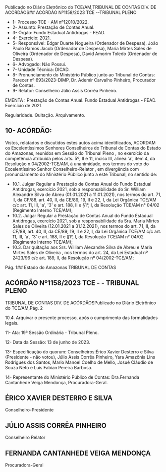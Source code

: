 Publicado  no  Diário  Eletrônico do TCE/AM,TRIBUNAL DE CONTAS DIV. DE ACÓRDÃOS## ACÓRDÃO Nº1158/2023  TCE --TRIBUNAL PLENO

- 1- Processo TCE - AM nº12010/2022.
- 2- Assunto: Prestação de Contas Anual.
- 3- Órgão: Fundo Estadual Antidrogas - FEAD.
- 4- Exercício: 2021.
- 5- Responsável: Edgar  Duarte  Nogueira  (Ordenador  de  Despesa),  João  Paulo  Ramos Jacob  (Ordenador  de  Despesa),  Maria  Mirtes  Sales  de  Oliveira  (Ordenador  de Despesa), David Amorim Toledo (Ordenador de Despesa).
- 6- Advogado: Não Possui.
- 7- Unidade Técnica: DICAD.
- 8- Pronunciamento  do  Ministério  Público  junto  ao  Tribunal  de  Contas: Parecer  nº 693/2023-DIMP, Dr. Ademir Carvalho Pinheiro, Procurador de Contas.
- 9- Relator: Conselheiro Júlio Assis Corrêa Pinheiro.

EMENTA : Prestação de Contas Anual. Fundo Estadual Antidrogas - FEAD. Exercício de 2021.

Regularidade. Quitação. Arquivamento.

## 10-  ACÓRDÃO:

Vistos, relatados e discutidos estes autos acima identificados, ACORDAM os Excelentíssimos Senhores Conselheiros do Tribunal de Contas do Estado do Amazonas, reunidos em Sessão do Tribunal Pleno , no exercício da competência atribuída pelos arts. 5º, II e 11, inciso III, alínea 'a', item 4, da Resolução n.04/2002-TCE/AM, à unanimidade, nos termos do voto do Excelentíssimo Senhor Conselheiro-Relator , em divergência com pronunciamento do Ministério Público junto a este Tribunal, no sentido de:

- 10.1. Julgar  Regular a  Prestação  de  Contas  Anual  do  Fundo  Estadual Antidrogas,  exercício  2021,  sob  a  responsabilidade  do Sr.  William Alexandre Silva de Abreu (01.01.2021 a 11.01.2021), nos termos do art. 71, II, da CF/88, art. 40, II, da CE/89, 19, II e 22, I, da Lei Orgânica TCE/AM c/c  art.  11,  III,  'a',  '3'  e  art.  188,  II  e  §1°,  I,  da  Resolução TCE/AM n° 04/02 (Regimento Interno TCE/AM);
- 10.2. Julgar  Regular a  Prestação  de  Contas  Anual  do  Fundo  Estadual Antidrogas,  exercício  2021,  sob  a  responsabilidade  da Sra.  Maria Mirtes  Sales  de  Oliveira (12.01.2021  a  31.12.2021),  nos  termos  do art. 71, II, da CF/88, art. 40, II, da CE/89, 19, II e 22, I, da Lei Orgânica TCE/AM c/c  art.  11,  III,  'a',  '3'  e  art.  188,  II  e  §1°,  I,  da  Resolução TCE/AM n° 04/02 (Regimento Interno TCE/AM);
- 10.3. Dar  quitação aos Srs.  William  Alexandre  Silva  de  Abreu  e Maria Mirtes  Sales  de  Oliveira ,  nos  termos  do  art.  24,  da  Lei  Estadual  nº 2423/96 c/c art. 189, II, da Resolução nº 04/2002-TCE/AM;

Pág. 1## Estado do Amazonas TRIBUNAL DE CONTAS

## ACÓRDÃO Nº1158/2023  TCE - - TRIBUNAL PLENO

TRIBUNAL DE CONTAS DIV. DE ACÓRDÃOSPublicado  no  Diário  Eletrônico do TCE/AM,Pág. 2

10.4. Arquivar o  presente processo, após o cumprimento das formalidades legais.

11-  Ata: 19ª Sessão Ordinária - Tribunal Pleno.

12-  Data da Sessão: 13 de junho de 2023.

13-  Especificação do quorum: Conselheiros:Érico Xavier Desterro e Silva (Presidente - não votou),  Júlio  Assis  Corrêa  Pinheiro,  Yara  Amazônia  Lins  Rodrigues  dos  Santos, Mario Manoel Coelho de Mello, Josué Cláudio de Souza Neto e Luis Fabian Pereira Barbosa.

14-  Representante do Ministério Público de Contas: Dra.Fernanda Cantanhede Veiga Mendonça, Procuradora-Geral.

## ÉRICO XAVIER DESTERRO E SILVA

Conselheiro-Presidente

## JÚLIO ASSIS CORRÊA PINHEIRO

Conselheiro Relator

## FERNANDA CANTANHEDE VEIGA MENDONÇA

Procuradora-Geral
